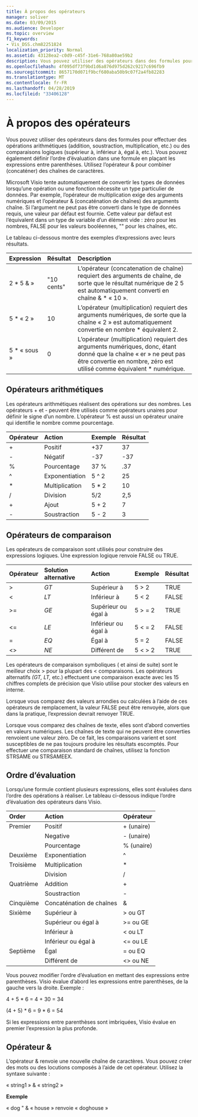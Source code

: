```yaml
---
title: À propos des opérateurs
manager: soliver
ms.date: 03/09/2015
ms.audience: Developer
ms.topic: overview
f1_keywords:
- Vis_DSS.chm82251824
localization_priority: Normal
ms.assetid: 43128ea2-c0d9-c45f-31e6-768a80ae59b2
description: Vous pouvez utiliser des opérateurs dans des formules pour effectuer des opérations arithmétiques (addition, soustraction, multiplication, etc.) ou des comparaisons logiques (supérieur à, inférieur à, égal à, etc.). Vous pouvez également définir l’ordre d’évaluation dans une formule en plaçant les expressions entre parenthèses. Utilisez l’opérateur & pour combiner (concaténer) des chaînes de caractères.
ms.openlocfilehash: 4f095df73f9bd1d6a876d975d262c9217c696fb9
ms.sourcegitcommit: 8657170d071f9bcf680aba50b9c07f2a4fb82283
ms.translationtype: MT
ms.contentlocale: fr-FR
ms.lasthandoff: 04/28/2019
ms.locfileid: "33406128"
---
```

# <a name="about-operators"></a>À propos des opérateurs

Vous pouvez utiliser des opérateurs dans des formules pour effectuer des opérations arithmétiques (addition, soustraction, multiplication, etc.) ou des comparaisons logiques (supérieur à, inférieur à, égal à, etc.). Vous pouvez également définir l’ordre d’évaluation dans une formule en plaçant les expressions entre parenthèses. Utilisez l’opérateur & pour combiner (concaténer) des chaînes de caractères.
  
Microsoft Visio tente automatiquement de convertir les types de données lorsqu’une opération ou une fonction nécessite un type particulier de données. Par exemple, l’opérateur de multiplication exige des arguments numériques et l’opérateur & (concaténation de chaînes) des arguments chaîne. Si l’argument ne peut pas être converti dans le type de données requis, une valeur par défaut est fournie. Cette valeur par défaut est l’équivalent dans un type de variable d’un élément vide : zéro pour les nombres, FALSE pour les valeurs booléennes, "" pour les chaînes, etc.
  
Le tableau ci-dessous montre des exemples d’expressions avec leurs résultats.
  
|**Expression**|**Résultat**|**Description**|
|:-----|:-----|:-----|
| 2 \* 5 &amp; »  <br/> | "10 cents"  <br/> | L’opérateur (concatenation de chaîne) requiert des arguments de chaîne, de sorte que le résultat numérique de 2 5 est automatiquement converti en chaîne &amp; \* « 10 ».  <br/> |
| 5 \* « 2 »  <br/> | 10   <br/> | L’opérateur (multiplication) requiert des arguments numériques, de sorte que la chaîne « 2 » est automatiquement convertie en nombre \* équivalent 2.  <br/> |
| 5 \* « sous »  <br/> | 0  <br/> | L’opérateur (multiplication) requiert des arguments numériques, donc, étant donné que la chaîne « er » ne peut pas être convertie en nombre, zéro est utilisé comme équivalent \* numérique.  <br/> |
   
## <a name="arithmetic-operators"></a>Opérateurs arithmétiques

Les opérateurs arithmétiques réalisent des opérations sur des nombres. Les opérateurs + et - peuvent être utilisés comme opérateurs unaires pour définir le signe d’un nombre. L’opérateur % est aussi un opérateur unaire qui identifie le nombre comme pourcentage.
  
|**Opérateur**|**Action**|**Exemple**|**Résultat**|
|:-----|:-----|:-----|:-----|
| +  <br/> | Positif  <br/> | +37  <br/> | 37  <br/> |
| -  <br/> | Négatif  <br/> | -37  <br/> | -37  <br/> |
| %  <br/> | Pourcentage  <br/> | 37 %  <br/> | .37  <br/> |
| ^  <br/> | Exponentiation  <br/> | 5 ^ 2  <br/> | 25  <br/> |
| \*  <br/> | Multiplication  <br/> | 5 \* 2  <br/> | 10   <br/> |
| /  <br/> | Division  <br/> | 5/2  <br/> | 2,5  <br/> |
| +  <br/> | Ajout  <br/> | 5 + 2  <br/> | 7   <br/> |
| -  <br/> | Soustraction  <br/> | 5 - 2  <br/> | 3   <br/> |
   
## <a name="comparison-operators"></a>Opérateurs de comparaison

Les opérateurs de comparaison sont utilisés pour construire des expressions logiques. Une expression logique renvoie FALSE ou TRUE.
  
|**Opérateur**|**Solution alternative**|**Action**|**Exemple**|**Résultat**|
|:-----|:-----|:-----|:-----|:-----|
| \>  <br/> | _GT_  <br/> | Supérieur à  <br/> | 5 \> 2  <br/> | TRUE  <br/> |
| \<  <br/> | _LT_  <br/> | Inférieur à  <br/> | 5 \< 2  <br/> | FALSE  <br/> |
| \>=  <br/> | _GE_  <br/> | Supérieur ou égal à  <br/> | 5 \> = 2  <br/> | TRUE  <br/> |
| \<=  <br/> | _LE_  <br/> | Inférieur ou égal à  <br/> | 5 \< = 2  <br/> | FALSE  <br/> |
| =  <br/> | _EQ_  <br/> | Égal à  <br/> | 5 = 2  <br/> | FALSE  <br/> |
| \<\>  <br/> | _NE_  <br/> | Différent de  <br/> | 5 \< \> 2  <br/> | TRUE  <br/> |
   
Les opérateurs de comparaison symboliques ( et ainsi de suite) sont le meilleur choix \> pour la plupart des \< comparaisons. Les opérateurs alternatifs _(GT,_ _LT,_ etc.) effectuent une comparaison exacte avec les 15 chiffres complets de précision que Visio utilise pour stocker des valeurs en interne.
  
Lorsque vous comparez des valeurs arrondies ou calculées à l’aide de ces opérateurs de remplacement, la valeur FALSE peut être renvoyée, alors que dans la pratique, l’expression devrait renvoyer TRUE.
  
Lorsque vous comparez des chaînes de texte, elles sont d’abord converties en valeurs numériques. Les chaînes de texte qui ne peuvent être converties renvoient une valeur zéro. De ce fait, les comparaisons varient et sont susceptibles de ne pas toujours produire les résultats escomptés. Pour effectuer une comparaison standard de chaînes, utilisez la fonction STRSAME ou STRSAMEEX.
  
## <a name="order-of-evaluation"></a>Ordre d’évaluation

Lorsqu’une formule contient plusieurs expressions, elles sont évaluées dans l’ordre des opérations à réaliser. Le tableau ci-dessous indique l’ordre d’évaluation des opérateurs dans Visio.
  
|**Order**|**Action**|**Opérateur**|
|:-----|:-----|:-----|
|Premier  <br/> |Positif  <br/> |+ (unaire)  <br/> |
||Negative  <br/> |- (unaire)  <br/> |
||Pourcentage  <br/> |% (unaire)  <br/> |
|Deuxième  <br/> |Exponentiation  <br/> |^  <br/> |
|Troisième  <br/> |Multiplication  <br/> |\*  <br/> |
||Division  <br/> |/  <br/> |
|Quatrième  <br/> |Addition  <br/> |+  <br/> |
||Soustraction  <br/> |-  <br/> |
|Cinquième  <br/> |Concaténation de chaînes  <br/> |&amp;  <br/> |
|Sixième  <br/> |Supérieur à  <br/> |\> ou GT  <br/> |
||Supérieur ou égal à  <br/> |\>= ou GE  <br/> |
||Inférieur à  <br/> |\< ou LT  <br/> |
||Inférieur ou égal à  <br/> |\<= ou LE  <br/> |
|Septième  <br/> |Égal  <br/> |= ou EQ  <br/> |
||Différent de  <br/> |\<\> ou NE  <br/> |
   
Vous pouvez modifier l’ordre d’évaluation en mettant des expressions entre parenthèses. Visio évalue d’abord les expressions entre parenthèses, de la gauche vers la droite. Exemple :
  
4 + 5 \* 6 = 4 + 30 = 34
  
(4 + 5) \* 6 = 9 \* 6 = 54
  
Si les expressions entre parenthèses sont imbriquées, Visio évalue en premier l’expression la plus profonde.
  
## <a name="ampersand-operator"></a>Opérateur &

L’opérateur & renvoie une nouvelle chaîne de caractères. Vous pouvez créer des mots ou des locutions composés à l’aide de cet opérateur. Utilisez la syntaxe suivante :
  
« string1 » &amp; « string2 »
  
 **Exemple**
  
« dog " &amp; « house » renvoie « doghouse »
  

